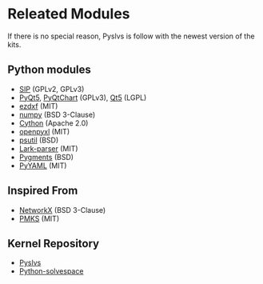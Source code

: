 # Releated Modules

If there is no special reason, Pyslvs is follow with the newest version of the kits.

## Python modules

* [SIP] (GPLv2, GPLv3)
* [PyQt5], [PyQtChart] (GPLv3), [Qt5] (LGPL)
* [ezdxf] (MIT)
* [numpy] (BSD 3-Clause)
* [Cython] (Apache 2.0)
* [openpyxl] (MIT)
* [psutil] (BSD)
* [Lark-parser] (MIT)
* [Pygments] (BSD)
* [PyYAML] (MIT)

## Inspired From

* [NetworkX] (BSD 3-Clause)
* [PMKS] (MIT)

## Kernel Repository

* [Pyslvs]
* [Python-solvespace]

[PyQt5]: https://www.riverbankcomputing.com/software/pyqt/download5
[PyQtChart]: https://www.riverbankcomputing.com/software/pyqtchart/download
[Qt5]: https://www.qt.io/download/
[SIP]: https://riverbankcomputing.com/software/sip/download

[numpy]: http://www.numpy.org/
[ezdxf]: https://ezdxf.readthedocs.io/en/latest/index.html
[Cython]: http://cython.org/
[openpyxl]: http://openpyxl.readthedocs.io/
[psutil]: https://github.com/giampaolo/psutil
[Lark-parser]: https://github.com/erezsh/lark
[Pygments]: http://pygments.org/
[PyYAML]: https://pyyaml.org/

[NetworkX]: https://networkx.github.io/
[PMKS]: http://designengrlab.github.io/PMKS/

[Python-Solvespace]: https://github.com/KmolYuan/solvespace
[Pyslvs]: https://github.com/KmolYuan/pyslvs
